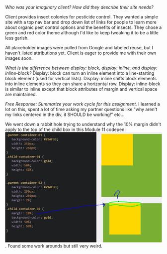 *Who was your imaginary client? How did they describe their site needs?*

Client provides insect colonies for pesticide control. They wanted a simple site with a top nav bar and drop down list of links for people to learn more about organic pest control options and the benefits of insects.  They chose a green and red color theme although I'd like to keep tweaking it to be a little less garish.  

All placeholder images were pulled from Google and labeled reuse, but I haven't listed attributions yet. Client is eager to provide me with their own images soon.


*What is the difference between display: block, display: inline, and display: inline-block?*
Display: block can turn an inline element into a line-starting block element (used for vertical lists).
Display: inline shifts block elements into inline elements so they can share a horizontal row.
Display: inline-block is similar to inline except that block attributes of margin and vertical space are maintained.   



*Free Response: Summarize your work cycle for this assignment.*
I learned a lot on this, spent a lot of time asking my partner questions like "why aren't my links centered in the div, it SHOULD be working!" etc...


We went down a rabbit hole trying to understand why the 10% margin didn't apply to the top of the child box in this Module 11 codepen: ![borderQuestion](./images/border.jpg). Found some work arounds but still very weird.